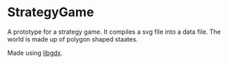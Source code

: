 # StrategyGame

A prototype for a strategy game.
It compiles a svg file into a data file. The world is made up of polygon shaped staates.

Made using [libgdx](https://github.com/libgdx/libgdx/).
